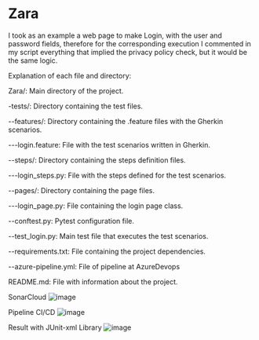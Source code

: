 # Zara
I took as an example a web page to make Login, with the user and password fields, therefore for the corresponding execution I commented in my script everything that implied the privacy policy check, but it would be the same logic.

Explanation of each file and directory:

Zara/: Main directory of the project.

-tests/: Directory containing the test files.

--features/: Directory containing the .feature files with the Gherkin scenarios.  

---login.feature: File with the test scenarios written in Gherkin. 

--steps/: Directory containing the steps definition files.  

---login_steps.py: File with the steps defined for the test scenarios.    

--pages/: Directory containing the page files.  

---login_page.py: File containing the login page class.

--conftest.py: Pytest configuration file.  

--test_login.py: Main test file that executes the test scenarios. 

--requirements.txt: File containing the project dependencies. 

--azure-pipeline.yml: File of pipeline at AzureDevops

README.md: File with information about the project.



SonarCloud
![image](https://github.com/Andrespiedrahita98/Zara/assets/124696572/3c1962ef-e8fd-47e5-ad4b-7da5308eada1)

Pipeline CI/CD
![image](https://github.com/Andrespiedrahita98/Zara/assets/124696572/0bddaf15-071b-4923-82a8-346faaae4d9e)

Result with JUnit-xml Library
![image](https://github.com/Andrespiedrahita98/Zara/assets/124696572/07e66af2-7cd5-4a25-8d9e-a95f86777559)

